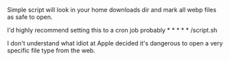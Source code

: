 Simple script will look in your home downloads dir and mark all webp files as safe to open. 

I'd highly recommend setting this to a cron job probably * * * * * /script.sh

I don't understand what idiot at Apple decided it's dangerous to open a very specific file type from the web.
